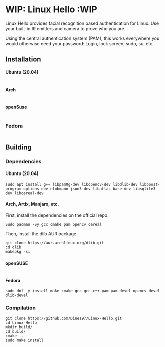 # WIP: Linux Hello :WIP

Linux Hello provides facial recognition based authentication for Linux. Use your built-in IR emitters and camera to prove who you are. 

Using the central authentication system (PAM), this works everywhere you would otherwise need your password: Login, lock screen, sudo, su, etc.

## Installation
#### Ubuntu (20.04)
```
```
#### Arch
```
```
#### openSuse
```
```
### Fedora
```
```
## Building
### Dependencies
#### Ubuntu (20.04)
```
sudo apt install g++ libpam0g-dev libopencv-dev libdlib-dev libboost-program-options-dev nlohmann-json3-dev libatlas-base-dev libsqlite3-dev libcereal-dev
```
#### Arch, Artix, Manjaro, etc.
First, install the dependencies on the official repo.
```
Sudo pacman -Sy gcc cmake pam opencv cereal
```
Then, install the dlib AUR package.
```
git clone https://aur.archlinux.org/dlib.git
cd dlib
makepkg -si
```
#### openSUSE
```

```
#### Fedora
```
sudo dnf -y install make cmake gcc gcc-c++ pam pam-devel opencv-devel dlib-devel
```
### Compilation
```
git clone https://github.com/Dines97/Linux-Hello.git
cd Linux-Hello
mkdir build/
cd build/
cmake ..
sudo make install
```

